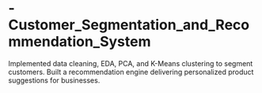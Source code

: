 # -Customer_Segmentation_and_Recommendation_System
Implemented data cleaning, EDA, PCA, and K-Means clustering to segment customers. Built a recommendation engine delivering personalized product suggestions for businesses.
